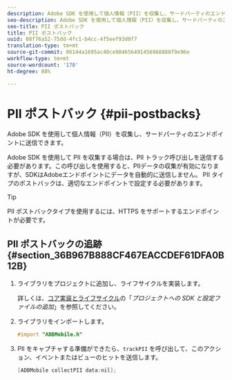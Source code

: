 ```yaml
---
description: Adobe SDK を使用して個人情報（PII）を収集し、サードパーティのエンドポイントに送信できます。
seo-description: Adobe SDK を使用して個人情報（PII）を収集し、サードパーティのエンドポイントに送信できます。
seo-title: PII ポストバック
title: PII ポストバック
uuid: 08f76a52-75dd-4fc1-b4cc-4f5eef93d0f7
translation-type: tm+mt
source-git-commit: 06144a1695ac40ce984656491456968888f9e96e
workflow-type: tm+mt
source-wordcount: '178'
ht-degree: 88%

---
```



# PII ポストバック {#pii-postbacks}

Adobe SDK を使用して個人情報（PII）を収集し、サードパーティのエンドポイントに送信できます。

Adobe SDK を使用して PII を収集する場合は、PII トラック呼び出しを送信する必要があります。この呼び出しを使用すると、PIIデータの収集が有効になりますが、SDKはAdobeエンドポイントにデータを自動的に送信しません。 PII タイプのポストバックは、適切なエンドポイントで設定する必要があります。

>[!TIP]
>
>PII ポストバックタイプを使用するには、HTTPS をサポートするエンドポイントが必要です。

## PII ポストバックの追跡 {#section_36B967B888CF467EACCDEF61DFA0B12B}

1. ライブラリをプロジェクトに追加し、ライフサイクルを実装します。

   詳しくは、[コア実装とライフサイクル](/help/ios/getting-started/dev-qs.md)の「*プロジェクトへの SDK と設定ファイルの追加*」を参照してください。
1. ライブラリをインポートします。

   ```objective-c
   #import "ADBMobile.h"
   ```

1. PII をキャプチャする準備ができたら、`trackPII` を呼び出して、このアクション、イベントまたはビューのヒットを送信します。

   ```objective-c
   [ADBMobile collectPII data:nil];
   ```

